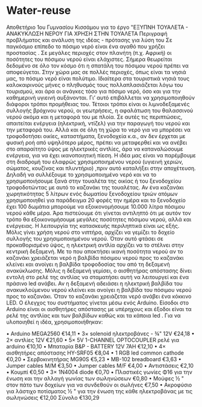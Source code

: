 # Water-reuse
Αποθετήριο 1ου Γυμνασίου Κισσάμου για το έργο "ΕΞΥΠΝΗ ΤΟΥΑΛΕΤΑ - ΑΝΑΚΥΚΛΩΣΗ ΝΕΡΟΥ ΓΙΑ ΧΡΗΣΗ ΣΤΗΝ ΤΟΥΑΛΕΤΑ
Περιγραφή προβλήματος και ανάλυση της ιδέας - πρότασης για λύση του
Σε παγκόσμιο επίπεδο το πόσιμο νερό είναι ένα αγαθό που χρήζει προστασίας . Σε μεγάλες περιοχές στον πλανήτη (π.χ. Αφρική) οι ποσότητες του πόσιμου νερού είναι ελάχιστες. Σήμερα θεωρείται δεδομένο σε όλο τον κόσμο ότι η σπατάλη του πόσιμου νερού πρέπει να αποφεύγεται. Στην χώρα μας σε πολλές περιοχές, όπως είναι τα νησιά μας, το πόσιμο νερό είναι πολύτιμο. Ιδιαίτερα στα τουριστικά νησιά τους καλοκαιρινούς μήνες ο πληθυσμός τους πολλαπλασιάζεται λόγω του τουρισμού, και άρα οι ανάγκες τόσο για πόσιμο νερό, όσο και για την καθημερινή υγιεινή αυξάνονται. Γι’ αυτό επιβάλλεται να χρησιμοποιηθούν διάφοροι τρόποι προμήθειας του. Τέτοιοι τρόποι είναι οι λιμνοδεξαμενές συλλογής βρόχινου νερού, οι γεωτρήσεις, η αφαλάτωση του θαλασσινού νερού ακόμα και η μεταφορά του με πλοία. Σε αυτές τις περιπτώσεις, απαιτείται ενέργεια (ηλεκτρική, ντίζελ) για την παραγωγή του νερού και την μεταφορά του. Αλλά και σε όλη τη χώρα το νερό για να μπορέσει να τροφοδοτήσει οικίες, καταστήματα, ξενοδοχεία κ.α., αν δεν έρχεται με φυσική ροή από υψηλότερο μέρος, πρέπει να μεταφερθεί και να ανέβει στο απαραίτητο ύψος με ηλεκτρικές αντλίες, άρα να καταναλώσουμε ενέργεια, για να έχει ικανοποιητική πίεση. Η ιδέα μας είναι να παρέμβουμε στη διαδρομή του ελαφρώς χρησιμοποιημένου νερού (υγιεινή χεριών, σώματος, κουζίνας και πλυντήριο) ,πριν αυτό καταλήξει στην αποχέτευση. Δηλαδή να συλλέξουμε το χρησιμοποιημένο νερό και να το χρησιμοποιήσουμε ξανά στην τουαλέτα της οικίας ή του ξενοδοχείου τροφοδοτώντας με αυτό το καζανάκι της τουαλέτας. Αν ένα καζανάκι χωρητικότητας 5 λίτρων ενός δωματίου ξενοδοχείου τριών ατόμων χρησιμοποιηθεί για παράδειγμα 20 φορές την ημέρα και το ξενοδοχείο έχει 100 δωμάτια μπορούμε να εξοικονομήσουμε 10.000 λίτρα πόσιμου νερού κάθε μέρα. Άρα πιστεύουμε ότι γίνεται αντιληπτό ότι με αυτόν τον τρόπο θα εξοικονομήσουμε μεγάλες ποσότητες πόσιμου νερού, αλλά και ενέργειας. Η λειτουργία της κατασκευής περιληπτικά είναι ως εξής. Μόλις γίνει χρήση νερού στο νιπτήρα, αρχίζει να γεμίζει το δοχείο συλλογής του χρησιμοποιημένου νερού. Όταν αυτό φτάσει σε προκαθορισμένο ύψος, η ηλεκτρική αντλία αρχίζει να το στέλνει στην κεντρική δεξαμενή. Με το που αποκτήσει ικανή ποσότητα νερού αν το καζανάκι χρειάζεται νερό η βαλβίδα πόσιμου νερού προς το καζανάκι κλείνει και ανοίγει η βαλβίδα τροφοδοσίας του από τη δεξαμενή ανακύκλωσης. Μόλις η δεξαμενή γεμίσει, ο αισθητήρας απόστασης δίνει εντολή στο ρελέ της αντλίας να σταματήσει αυτή να λειτουργεί και  ένα πράσινο led ανάβει. Αν η δεξαμενή αδειάσει η ηλεκτρική βαλβίδα του ανακυκλούμενου νερού κλείνει και ανοίγει η βαλβίδα του πόσιμου νερού προς το καζανάκι. Όταν το καζανάκι χρειάζεται νερό ανάβει ένα κόκκινο LED. Ο έλεγχος του συστήματος γίνεται μέσω ενός Arduino. Είσοδοι στο Arduino είναι οι αισθητήρες απόστασης με υπέρηχους και έξοδοι είναι τα ρελέ της αντλίας και των βαλβίδων καθώς και τα κάποια led . 
Για να υλοποιηθεί η ιδέα, χρησιμοποιήθηκαν:

•	Arduino MEGA2560 €14,11
•	3× solenoid ηλεκτροβάνες - ¾" 12V €24,18
•	2× αντλίες 12V €21,60
•	5× 5V 1-CHANNEL OPTOCOUPLER ρελέ για arduino €10,10
•	Μπαταρία B&P - BATTERY 12V 7AH €12,10
•	4× αισθητήρες απόστασης HY-SRF05 €8,04
•	1 RGB led common cathode €0,20
•	Σερβοκινητήρας MG90S €5,23
•	MB-102 breadboard €3,63
•	Jumper cables M/M €3,50
•	Jumper cables M/F €4,00
•	Αντιστάσεις €2,10
•	Κουμπί €0,50
•	3× 1N4004 diode €0,70
•	Πλαστικές γωνίες Φ16 για την ένωση και την αλλαγή γωνίας των σωληνώσεων €0,80
•	Μούφες ½ " στον πάτο των δοχείων για να συνδεθούν οι σωλήνες €7,50
•	Ακροφύσιο για λάστιχο ποτίσματος ½ " για την ένωση της κάθε ηλεκτροβάνας με τις σωληνώσεις €12,00
Σύνολο €130,29


